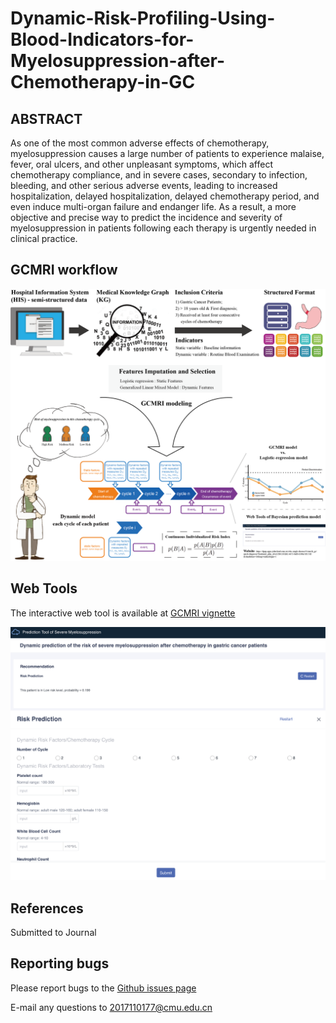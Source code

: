 # Dynamic-Risk-Profiling-Using-Blood-Indicators-for-Myelosuppression-after-Chemotherapy-in-GC

## ABSTRACT

As one of the most common adverse effects of chemotherapy, myelosuppression causes a large number of patients to experience malaise, fever, oral ulcers, and other unpleasant symptoms, which affect chemotherapy compliance, and in severe cases, secondary to infection, bleeding, and other serious adverse events, leading to increased hospitalization, delayed hospitalization, delayed chemotherapy period, and even induce multi-organ failure and endanger life. As a result, a more objective and precise way to predict the incidence and severity of myelosuppression in patients following each therapy is urgently needed in clinical practice.

## GCMRI workflow
![image](https://github.com/HopeStar2018/Dynamic-Risk-Profiling-Using-Blood-Indicators-for-Myelosuppression-after-Chemotherapy-in-GC/blob/main/images/Figure1_WorkFlow.png)

## Web Tools

The interactive web tool is available at [GCMRI vignette](https://dpap-apps.yiducloud.com.cn/cdss-single-disease/#/cmu1h_gc/quick-diagnosis?treatment_plan_id=a52b913f-fab2-4673-baf6-8398a7d517d5&standalone=1&lang=en&nologin=1)

![image](https://github.com/HopeStar2018/Dynamic-Risk-Profiling-Using-Blood-Indicators-for-Myelosuppression-after-Chemotherapy-in-GC/blob/main/images/Figure8_WebTools.png)

## References

Submitted to Journal

## Reporting bugs

Please report bugs to the [Github issues page](https://github.com/HopeStar2018/Dynamic-Risk-Profiling-Using-Blood-Indicators-for-Myelosuppression-after-Chemotherapy-in-GC/issues)

E-mail any questions to 2017110177@cmu.edu.cn

